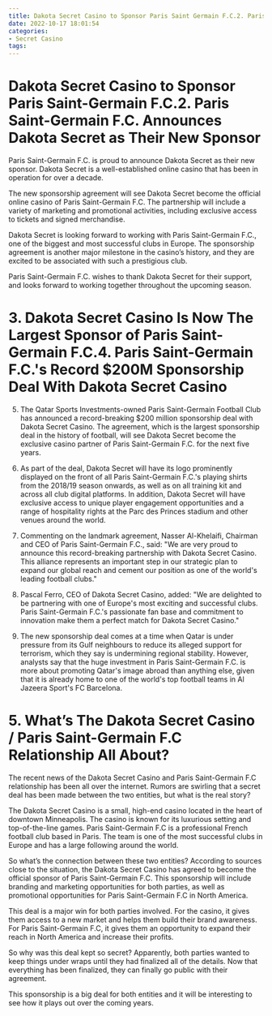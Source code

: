 ```yaml
---
title: Dakota Secret Casino to Sponsor Paris Saint Germain F.C.2. Paris Saint Germain F.C. Announces Dakota Secret as Their New Sponsor
date: 2022-10-17 18:01:54
categories:
- Secret Casino
tags:
---
```



#  Dakota Secret Casino to Sponsor Paris Saint-Germain F.C.2. Paris Saint-Germain F.C. Announces Dakota Secret as Their New Sponsor

Paris Saint-Germain F.C. is proud to announce Dakota Secret as their new sponsor. Dakota Secret is a well-established online casino that has been in operation for over a decade.

The new sponsorship agreement will see Dakota Secret become the official online casino of Paris Saint-Germain F.C. The partnership will include a variety of marketing and promotional activities, including exclusive access to tickets and signed merchandise.

Dakota Secret is looking forward to working with Paris Saint-Germain F.C., one of the biggest and most successful clubs in Europe. The sponsorship agreement is another major milestone in the casino’s history, and they are excited to be associated with such a prestigious club.

Paris Saint-Germain F.C. wishes to thank Dakota Secret for their support, and looks forward to working together throughout the upcoming season.

# 3. Dakota Secret Casino Is Now The Largest Sponsor of Paris Saint-Germain F.C.4. Paris Saint-Germain F.C.'s Record $200M Sponsorship Deal With Dakota Secret Casino

5. The Qatar Sports Investments-owned Paris Saint-Germain Football Club has announced a record-breaking $200 million sponsorship deal with Dakota Secret Casino. The agreement, which is the largest sponsorship deal in the history of football, will see Dakota Secret become the exclusive casino partner of Paris Saint-Germain F.C. for the next five years.

7. As part of the deal, Dakota Secret will have its logo prominently displayed on the front of all Paris Saint-Germain F.C.'s playing shirts from the 2018/19 season onwards, as well as on all training kit and across all club digital platforms. In addition, Dakota Secret will have exclusive access to unique player engagement opportunities and a range of hospitality rights at the Parc des Princes stadium and other venues around the world.

9. Commenting on the landmark agreement, Nasser Al-Khelaifi, Chairman and CEO of Paris Saint-Germain F.C., said: "We are very proud to announce this record-breaking partnership with Dakota Secret Casino. This alliance represents an important step in our strategic plan to expand our global reach and cement our position as one of the world's leading football clubs."

11. Pascal Ferro, CEO of Dakota Secret Casino, added: "We are delighted to be partnering with one of Europe's most exciting and successful clubs. Paris Saint-Germain F.C.'s passionate fan base and commitment to innovation make them a perfect match for Dakota Secret Casino."

13. The new sponsorship deal comes at a time when Qatar is under pressure from its Gulf neighbours to reduce its alleged support for terrorism, which they say is undermining regional stability. However, analysts say that the huge investment in Paris Saint-Germain F.C. is more about promoting Qatar's image abroad than anything else, given that it is already home to one of the world's top football teams in Al Jazeera Sport's FC Barcelona.

# 5. What’s The Dakota Secret Casino / Paris Saint-Germain F.C Relationship All About?

The recent news of the Dakota Secret Casino and Paris Saint-Germain F.C relationship has been all over the internet. Rumors are swirling that a secret deal has been made between the two entities, but what is the real story?

The Dakota Secret Casino is a small, high-end casino located in the heart of downtown Minneapolis. The casino is known for its luxurious setting and top-of-the-line games. Paris Saint-Germain F.C is a professional French football club based in Paris. The team is one of the most successful clubs in Europe and has a large following around the world.

So what’s the connection between these two entities? According to sources close to the situation, the Dakota Secret Casino has agreed to become the official sponsor of Paris Saint-Germain F.C. This sponsorship will include branding and marketing opportunities for both parties, as well as promotional opportunities for Paris Saint-Germain F.C in North America.

This deal is a major win for both parties involved. For the casino, it gives them access to a new market and helps them build their brand awareness. For Paris Saint-Germain F.C, it gives them an opportunity to expand their reach in North America and increase their profits.

So why was this deal kept so secret? Apparently, both parties wanted to keep things under wraps until they had finalized all of the details. Now that everything has been finalized, they can finally go public with their agreement.

This sponsorship is a big deal for both entities and it will be interesting to see how it plays out over the coming years.